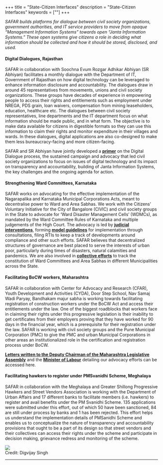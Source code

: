 +++
title = "State-Citizen Interfaces"
description = "State-Citizen Interfaces"
keywords = [""]
+++

*SAFAR builds platforms for dialogue between civil society organizations, government authorities, and IT service providers to move from opaque “Management Information Systems” towards open “Janta Information Systems.” These open systems give citizens a role in deciding what information should be collected and how it should be stored, disclosed, and used.* 

#### Digital Dialogues, Rajasthan 

SAFAR in collaboration with Soochna Evum Rozgar Adhikar Abhiyan (SR Abhiyan) facilitates a monthly dialogue with the Department of IT, Government of Rajasthan on how digital technology can be leveraged to enhance information disclosure and accountability. The dialogues draw in around 45 representatives from movements, unions and civil society organizations. These groups have decades of experience in empowering people to access their rights and entitlements such as employment under NREGA, PDS grain, loan waivers, compensation from mining leaseholders, education, healthcare etc. The dialogues between civil society representatives, line departments and the IT department focus on what information should be made public, and in what form. The objective is to make data available for citizens in digestible formats so they can use this information to claim their rights and monitor expenditure in their villages and wards. In these dialogues, digital applications are also co-designed to make them less bureaucracy-facing and more citizen-facing.

SAFAR and SR Abhiyan have jointly developed a <a href="../../documents/Primer.pdf" target="_blank"><b><i class="far fa-file-alt small"></i>primer</b></a> on the Digital Dialogue process, the sustained campaign and advocacy that led civil society organizations to focus on issues of digital technology and its impact on transparency and accountability, building of Janta Information Systems, the key challenges and the ongoing agenda for action.

#### Strengthening Ward Committees, Karnataka

SAFAR works on advocating for the effective implementation of the Nagarapalika and Karnataka Municipal Corporations Acts, meant to decentralise power to Ward and Area Sabhas. We work with the Citizens’ Voluntary Initiative for the City of Bangalore (CIVIC) and civil society groups in the State to advocate for ‘Ward Disaster Management Cells’ (WDMCs), as mandated by the Ward Committee Rules of Karnataka and multiple judgements of the High Court. The advocacy is led by <a href="../../documents/judicial interventions.pdf" target="_blank"><b><i class="far fa-file-alt small"></i>judicial interventions</b></a>, forming <a href="../../documents/model guidelines.pdf" target="_blank"><b><i class="far fa-file-alt small"></i>model guidelines</b></a> for implementation through consultations, filing RTIs to keep a track of developments around compliance and other such efforts. SAFAR believes that decentralized structures of governance are best placed to serve the interests of urban poor, particularly during times of disasters, natural calamities and pandemics. We are also involved in <a href="../../documents/collective efforts.pdf" target="_blank"><b><i class="far fa-file-alt small"></i>collective efforts</b></a> to track the constitution of Ward Committees and Area Sabhas in different Municipalities across the State. 

#### Facilitating BoCW workers, Maharashtra

SAFAR in collaboration with Center for Advocacy and Research (CFAR), Youth Development and Activities (CYDA), Door Step School, Nav Samaj Wadi Paryay, Bandhakam majur sabha is working towards facilitating registration of construction workers under the BoCW Act and access their entitlements under the law. One of the biggest roadblocks that workers face in claiming their rights under this progressive legislation is their inability to get certificates from their employers proving that they have worked for 90 days in the financial year, which is a prerequisite for their registration under the law. SAFAR is working with civil society groups and the Pune Municipal Corporation (PMC) to give the PMC and urban Municipal Corporations in other areas an institutionalized role in the certification and registration process under BoCW. 

<a href="../../documents/Letters written to the Deputy Chairman of the Maharashtra Legislative Assembly.pdf" target="_blank"><b><i class="far fa-file-alt small"></i>Letters written to the Deputy Chairman of the Maharashtra Legislative Assembly</b></a> and the <a href="../../documents/Minister of Labour" target="_blank"><b><i class="far fa-file-alt small"></i>Minister of Labour</b></a> detailing our advocacy efforts can be accessed here. 

#### Facilitating hawkers to register under PMSvanidhi Scheme, Meghalaya 

SAFAR in collaboration with the Meghalaya and Greater Shillong Progressive Hawkers and Street Vendors Association is working with the Department of Urban Affairs and 17 different banks to facilitate members (i.e. hawkers) to register and avail benefits under the PM Svanidhi Scheme. 135 applications were submitted under this effort, out of which 50 have been sanctioned, 84 are still under process by banks and 1 has been rejected. This effort helps us understand the implementation details of PMSanidhi Scheme and enables us to conceptualize the nature of transparency and accountability provisions that ought to be a part of its design so that street vendors and their collectives can access their rights under the scheme and participate in decision making, grievance redress and monitoring of the scheme. 

<!--<a href="https://www.livelaw.in/pdf_upload/pdf_upload-373913.pdf" class="btn btn-lg" target="_blank">
    <i class="far fa-file-alt"></i> Judgement of the HC on WP No. 6435 of 2020
</a>

<a href="../../documents/Primer on People’s Participation in Urban Local Governance, Karnataka.docx" class="btn btn-lg" target="_blank">
    <i class="far fa-file-alt"></i> Primer on People’s Participation in Urban Local Governance, Karnataka
</a>-->

<div class="container-image">
  <img class="full-width" src="../../img/pictures/state-citizen-interfaces/2.jpg">
  <div class="bottom-right">Credit: Digvijay Singh</div>
</div>

***
